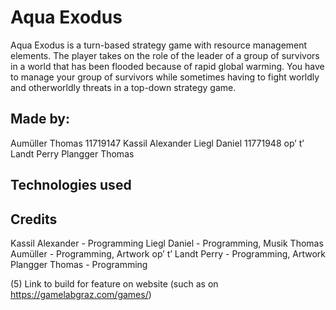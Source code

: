 # Aqua Exodus 

Aqua Exodus is a turn-based strategy game with resource management elements. The
player takes on the role of the leader of a group of survivors in a world that has been
flooded because of rapid global warming. You have to manage your group of survivors
while sometimes having to fight worldly and otherworldly threats in a top-down strategy
game.

## Made by:
Aumüller Thomas 11719147
Kassil Alexander
Liegl Daniel 11771948
op’ t’ Landt Perry 
Plangger Thomas

## Technologies used

## Credits
Kassil Alexander - Programming
Liegl Daniel - Programming, Musik
Thomas Aumüller - Programming, Artwork
op’ t’ Landt Perry - Programming, Artwork
Plangger Thomas - Programming

(5) Link to build for feature on website (such as on https://gamelabgraz.com/games/)